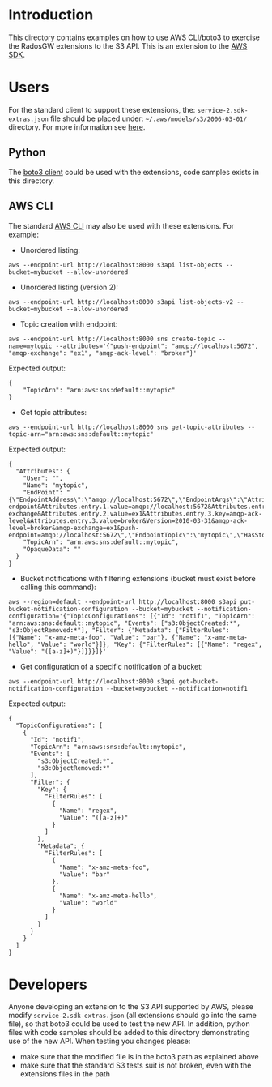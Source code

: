 # Introduction
This directory contains examples on how to use AWS CLI/boto3 to exercise the RadosGW extensions to the S3 API.
This is an extension to the [AWS SDK](https://github.com/boto/botocore/blob/develop/botocore/data/s3/2006-03-01/service-2.json).

# Users
For the standard client to support these extensions, the: ``service-2.sdk-extras.json`` file should be placed under: ``~/.aws/models/s3/2006-03-01/`` directory.
For more information see [here](https://github.com/boto/botocore/blob/develop/botocore/loaders.py#L33).
## Python
The [boto3 client](https://boto3.amazonaws.com/v1/documentation/api/latest/index.html) could be used with the extensions, code samples exists in this directory.
## AWS CLI
The standard [AWS CLI](https://docs.aws.amazon.com/cli/latest/) may also be used with these extensions. For example:
- Unordered listing: 
```
aws --endpoint-url http://localhost:8000 s3api list-objects --bucket=mybucket --allow-unordered
```

- Unordered listing (version 2):
```
aws --endpoint-url http://localhost:8000 s3api list-objects-v2 --bucket=mybucket --allow-unordered
```

- Topic creation with endpoint:
```
aws --endpoint-url http://localhost:8000 sns create-topic --name=mytopic --attributes='{"push-endpoint": "amqp://localhost:5672", "amqp-exchange": "ex1", "amqp-ack-level": "broker"}'
```
Expected output:
```
{
    "TopicArn": "arn:aws:sns:default::mytopic"
}
```

- Get topic attributes:
```
aws --endpoint-url http://localhost:8000 sns get-topic-attributes --topic-arn="arn:aws:sns:default::mytopic"
```
Expected output:
```
{
  "Attributes": {
    "User": "",
    "Name": "mytopic",
    "EndPoint": "{\"EndpointAddress\":\"amqp://localhost:5672\",\"EndpointArgs\":\"Attributes.entry.1.key=push-endpoint&Attributes.entry.1.value=amqp://localhost:5672&Attributes.entry.2.key=amqp-exchange&Attributes.entry.2.value=ex1&Attributes.entry.3.key=amqp-ack-level&Attributes.entry.3.value=broker&Version=2010-03-31&amqp-ack-level=broker&amqp-exchange=ex1&push-endpoint=amqp://localhost:5672\",\"EndpointTopic\":\"mytopic\",\"HasStoredSecret\":\"false\",\"Persistent\":\"false\"}",
    "TopicArn": "arn:aws:sns:default::mytopic",
    "OpaqueData": ""
  }
}
```

- Bucket notifications with filtering extensions (bucket must exist before calling this command):
```
aws --region=default --endpoint-url http://localhost:8000 s3api put-bucket-notification-configuration --bucket=mybucket --notification-configuration='{"TopicConfigurations": [{"Id": "notif1", "TopicArn": "arn:aws:sns:default::mytopic", "Events": ["s3:ObjectCreated:*", "s3:ObjectRemoved:*"], "Filter": {"Metadata": {"FilterRules": [{"Name": "x-amz-meta-foo", "Value": "bar"}, {"Name": "x-amz-meta-hello", "Value": "world"}]}, "Key": {"FilterRules": [{"Name": "regex", "Value": "([a-z]+)"}]}}}]}'
```

- Get configuration of a specific notification of a bucket:
```
aws --endpoint-url http://localhost:8000 s3api get-bucket-notification-configuration --bucket=mybucket --notification=notif1
```
Expected output:
```
{
  "TopicConfigurations": [
    {
      "Id": "notif1",
      "TopicArn": "arn:aws:sns:default::mytopic",
      "Events": [
        "s3:ObjectCreated:*",
        "s3:ObjectRemoved:*"
      ],
      "Filter": {
        "Key": {
          "FilterRules": [
            {
              "Name": "regex",
              "Value": "([a-z]+)"
            }
          ]
        },
        "Metadata": {
          "FilterRules": [
            {
              "Name": "x-amz-meta-foo",
              "Value": "bar"
            },
            {
              "Name": "x-amz-meta-hello",
              "Value": "world"
            }
          ]
        }
      }
    }
  ]
}
```

# Developers
Anyone developing an extension to the S3 API supported by AWS, please modify ``service-2.sdk-extras.json`` (all extensions should go into the same file), so that boto3 could be used to test the new API. 
In addition, python files with code samples should be added to this directory demonstrating use of the new API.
When testing you changes please:
- make sure that the modified file is in the boto3 path as explained above
- make sure that the standard S3 tests suit is not broken, even with the extensions files in the path

